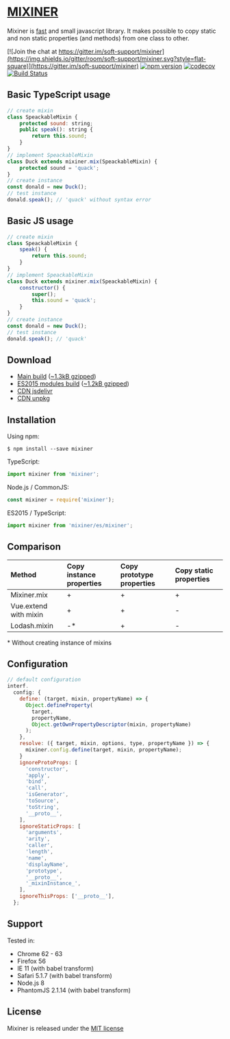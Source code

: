 # <span class="logo">[MIXINER](https://shvabuk.github.io/mixiner) </span>

Mixiner is [fast](https://github.com/shvabuk/mixiner/blob/gh-pages/_docs/performance.md) and small javascript library.
It makes possible to copy static and non static properties (and methods) from one class to other.

[![Join the chat at https://gitter.im/soft-support/mixiner](https://img.shields.io/gitter/room/soft-support/mixiner.svg?style=flat-square)](https://gitter.im/soft-support/mixiner)
[![npm version](https://img.shields.io/npm/v/mixiner.svg?style=flat-square)](https://www.npmjs.com/package/mixiner)
[![codecov](https://codecov.io/gh/shvabuk/mixiner/branch/master/graph/badge.svg)](https://codecov.io/gh/shvabuk/mixiner)
[![Build Status](https://travis-ci.org/shvabuk/mixiner.svg?branch=master)](https://travis-ci.org/shvabuk/mixiner)

## Basic TypeScript usage
``` javascript
// create mixin
class SpeackableMixin {
    protected sound: string;
    public speak(): string {
        return this.sound;
    }
}
// implement SpeackableMixin
class Duck extends mixiner.mix(SpeackableMixin) {
    protected sound = 'quack';
}
// create instance
const donald = new Duck();
// test instance
donald.speak(); // 'quack' without syntax error
```

## Basic JS usage
``` javascript
// create mixin
class SpeackableMixin {
    speak() {
        return this.sound;
    }
}
// implement SpeackableMixin
class Duck extends mixiner.mix(SpeackableMixin) {
    constructor() {
        super();
        this.sound = 'quack';
    }
}
// create instance
const donald = new Duck();
// test instance
donald.speak(); // 'quack'
```

## Download
* <i class="fa fa-download" aria-hidden="true"></i> [Main build](https://raw.githubusercontent.com/shvabuk/mixiner/master/dist/mixiner.js) ([~1.3kB gzipped](https://raw.githubusercontent.com/shvabuk/mixiner/master/dist/mixiner.min.js))
* <i class="fa fa-download" aria-hidden="true"></i> [ES2015 modules build](https://raw.githubusercontent.com/shvabuk/mixiner/master/es/mixiner.js) ([~1.2kB gzipped](https://raw.githubusercontent.com/shvabuk/mixiner/master/es/mixiner.min.js))
* <i class="fa fa-cloud-download" aria-hidden="true"></i> [CDN jsdelivr](https://cdn.jsdelivr.net/npm/mixiner)
* <i class="fa fa-cloud-download" aria-hidden="true"></i> [CDN unpkg](https://unpkg.com/mixiner/dist/mixiner.js)

## Installation

Using npm:
``` shell
$ npm install --save mixiner
```

TypeScript:
``` javascript
import mixiner from 'mixiner';
```

Node.js / CommonJS:
``` javascript
const mixiner = require('mixiner');
```

ES2015 / TypeScript:
``` javascript
import mixiner from 'mixiner/es/mixiner';
```

## Comparison

| Method | Copy instance properties | Copy prototype properties | Copy static properties |
| :--- | :--- | :--- | :--- |
| Mixiner.mix | + | + | + |
| Vue.extend with mixin | + | + | - |
| Lodash.mixin | -* | + | - |

\* Without creating instance of mixins

## Configuration
``` javascript
// default configuration
interf.
  config: {
    define: (target, mixin, propertyName) => {
      Object.defineProperty(
        target,
        propertyName,
        Object.getOwnPropertyDescriptor(mixin, propertyName)
      );
    },
    resolve: ({ target, mixin, options, type, propertyName }) => {
      mixiner.config.define(target, mixin, propertyName);
    }
    ignoreProtoProps: [
      'constructor',
      'apply',
      'bind',
      'call',
      'isGenerator',
      'toSource',
      'toString',
      '__proto__',
    ],
    ignoreStaticProps: [
      'arguments',
      'arity',
      'caller',
      'length',
      'name',
      'displayName',
      'prototype',
      '__proto__',
      '_mixinInstance_',
    ],
    ignoreThisProps: ['__proto__'],
  };
```

## Support
Tested in:
* <i class="fa fa-chrome" aria-hidden="true"></i> Chrome 62 - 63
* <i class="fa fa-firefox" aria-hidden="true"></i> Firefox 56
* <i class="fa fa-internet-explorer" aria-hidden="true"></i> IE 11 (with babel transform)
* <i class="fa fa-safari" aria-hidden="true"></i> Safari 5.1.7 (with babel transform)
* <i class="fa fa-server" aria-hidden="true"></i> Node.js 8
* <i class="fa fa-server" aria-hidden="true"></i> PhantomJS 2.1.14 (with babel transform)

## License

Mixiner is released under the [MIT license](https://raw.githubusercontent.com/shvabuk/mixiner/master/LICENSE.txt)
